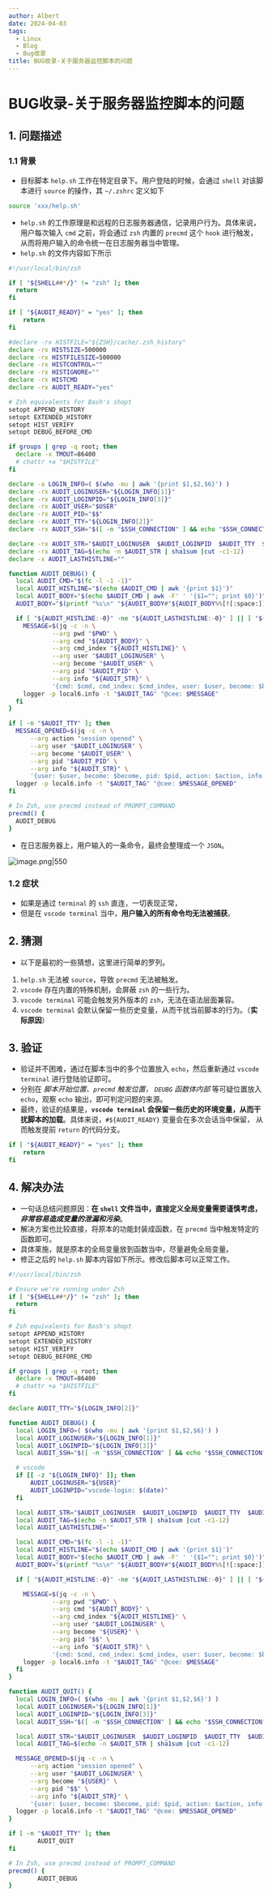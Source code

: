 ```yaml
---
author: Albert
date: 2024-04-03
tags:
  - Linux
  - Blog
  - Bug收录
title: BUG收录-关于服务器监控脚本的问题
---
```


# BUG收录-关于服务器监控脚本的问题

## 1. 问题描述

### 1.1 背景

- 目标脚本 `help.sh` 工作在特定目录下。用户登陆的时候，会通过 `shell` 对该脚本进行 `source` 的操作，其 `~/.zshrc` 定义如下

```bash
source 'xxx/help.sh'
```

- `help.sh` 的工作原理是和远程的日志服务器通信，记录用户行为。具体来说，用户每次输入 `cmd` 之前，将会通过 `zsh` 内置的 `precmd` 这个 `hook` 进行触发，从而将用户输入的命令统一在日志服务器当中管理。
- `help.sh` 的文件内容如下所示

```bash
#!/usr/local/bin/zsh

if [ "${SHELL##*/}" != "zsh" ]; then
  return
fi

if [ "${AUDIT_READY}" = "yes" ]; then
    return
fi

#declare -rx HISTFILE="${ZSH}/cache/.zsh_history"
declare -rx HISTSIZE=500000
declare -rx HISTFILESIZE=500000
declare -rx HISTCONTROL=""
declare -rx HISTIGNORE=""
declare -rx HISTCMD
declare -rx AUDIT_READY="yes"

# Zsh equivalents for Bash's shopt
setopt APPEND_HISTORY
setopt EXTENDED_HISTORY
setopt HIST_VERIFY
setopt DEBUG_BEFORE_CMD

if groups | grep -q root; then
  declare -x TMOUT=86400
  # chattr +a "$HISTFILE"
fi

declare -a LOGIN_INFO=( $(who -mu | awk '{print $1,$2,$6}') )
declare -rx AUDIT_LOGINUSER="${LOGIN_INFO[1]}"
declare -rx AUDIT_LOGINPID="${LOGIN_INFO[3]}"
declare -rx AUDIT_USER="$USER"
declare -rx AUDIT_PID="$$"
declare -rx AUDIT_TTY="${LOGIN_INFO[2]}"
declare -rx AUDIT_SSH="$([ -n "$SSH_CONNECTION" ] && echo "$SSH_CONNECTION" | awk '{print $1":"$2"->"$3":"$4}')"

declare -rx AUDIT_STR="$AUDIT_LOGINUSER  $AUDIT_LOGINPID  $AUDIT_TTY  $AUDIT_SSH"
declare -rx AUDIT_TAG=$(echo -n $AUDIT_STR | sha1sum |cut -c1-12)
declare -x AUDIT_LASTHISTLINE=""

function AUDIT_DEBUG() {
  local AUDIT_CMD="$(fc -l -1 -1)"
  local AUDIT_HISTLINE="$(echo $AUDIT_CMD | awk '{print $1}')"
  local AUDIT_BODY="$(echo $AUDIT_CMD | awk -F' ' '{$1=""; print $0}')"
  AUDIT_BODY="$(printf "%s\n" "${AUDIT_BODY#"${AUDIT_BODY%%[![:space:]]*}"}")"

  if [ "${AUDIT_HISTLINE:-0}" -ne "${AUDIT_LASTHISTLINE:-0}" ] || [ "${AUDIT_HISTLINE:-0}" -eq "1" ]; then
    MESSAGE=$(jq -c -n \
            --arg pwd "$PWD" \
            --arg cmd "${AUDIT_BODY}" \
            --arg cmd_index "${AUDIT_HISTLINE}" \
            --arg user "$AUDIT_LOGINUSER" \
            --arg become "$AUDIT_USER" \
            --arg pid "$AUDIT_PID" \
            --arg info "${AUDIT_STR}" \
            '{cmd: $cmd, cmd_index: $cmd_index, user: $user, become: $become, pid: $pid, pwd: $pwd, info: $info}')
    logger -p local6.info -t "$AUDIT_TAG" "@cee: $MESSAGE"
  fi
}

if [ -n "$AUDIT_TTY" ]; then
  MESSAGE_OPENED=$(jq -c -n \
      --arg action "session opened" \
      --arg user "$AUDIT_LOGINUSER" \
      --arg become "$AUDIT_USER" \
      --arg pid "$AUDIT_PID" \
      --arg info "${AUDIT_STR}" \
      '{user: $user, become: $become, pid: $pid, action: $action, info: $info}')
  logger -p local6.info -t "$AUDIT_TAG" "@cee: $MESSAGE_OPENED"
fi

# In Zsh, use precmd instead of PROMPT_COMMAND
precmd() {
  AUDIT_DEBUG
}

```

- 在日志服务器上，用户输入的一条命令，最终会整理成一个 `JSON`。

![image.png|550](https://img-20221128.oss-cn-shanghai.aliyuncs.com/img-2023-05/20240404214425.png)

### 1.2 症状

- 如果是通过 `terminal` 的 `ssh` 直连，一切表现正常，
- 但是在 `vscode terminal` 当中，**用户输入的所有命令均无法被捕获**。

## 2. 猜测

- 以下是最初的一些猜想，这里进行简单的罗列。

1. `help.sh` 无法被 `source`，导致 `precmd` 无法被触发。
2. `vscode` 存在内置的特殊机制，会屏蔽 `zsh` 的一些行为。
3. `vscode terminal` 可能会触发另外版本的 `zsh`，无法在语法层面兼容。
4. `vscode terminal` 会默认保留一些历史变量，从而干扰当前脚本的行为。（**实际原因**）

## 3. 验证

- 验证并不困难，通过在脚本当中的多个位置放入 `echo`，然后重新通过 `vscode terminal` 进行登陆验证即可。
- 分别在 _脚本开始位置、`precmd` 触发位置， `DEUBG` 函数体内部_ 等可疑位置放入 `echo`，观察 `echo` 输出，即可判定问题的来源。
- 最终，验证的结果是，**`vscode terminal` 会保留一些历史的环境变量，从而干扰脚本的加载**。具体来说，`#${AUDIT_READY}` 变量会在多次会话当中保留， 从而触发提前 `return` 的代码分支。

```bash
if [ "${AUDIT_READY}" = "yes" ]; then
    return
fi
```

## 4. 解决办法

- 一句话总结问题原因：**在 `shell` 文件当中，直接定义全局变量需要谨慎考虑，_非常容易造成变量的泄漏和污染_**。
- 解决方案也比较直接，将原本的功能封装成函数，在 `precmd` 当中触发特定的函数即可。
- 具体莱施，就是原本的全局变量放到函数当中，尽量避免全局变量。
- 修正之后的 `help.sh` 脚本内容如下所示。修改后脚本可以正常工作。

```bash
#!/usr/local/bin/zsh

# Ensure we're running under Zsh
if [ "${SHELL##*/}" != "zsh" ]; then
  return
fi

# Zsh equivalents for Bash's shopt
setopt APPEND_HISTORY
setopt EXTENDED_HISTORY
setopt HIST_VERIFY
setopt DEBUG_BEFORE_CMD

if groups | grep -q root; then
  declare -x TMOUT=86400
  # chattr +a "$HISTFILE"
fi

declare AUDIT_TTY="${LOGIN_INFO[2]}"

function AUDIT_DEBUG() {
  local LOGIN_INFO=( $(who -mu | awk '{print $1,$2,$6}') )
  local AUDIT_LOGINUSER="${LOGIN_INFO[1]}"
  local AUDIT_LOGINPID="${LOGIN_INFO[3]}"
  local AUDIT_SSH="$([ -n "$SSH_CONNECTION" ] && echo "$SSH_CONNECTION" | awk '{print $1":"$2"->"$3":"$4}')"

  # vscode
  if [[ -z "${LOGIN_INFO}" ]]; then
      AUDIT_LOGINUSER="${USER}"
      AUDIT_LOGINPID="vscode-login: $(date)"
  fi

  local AUDIT_STR="$AUDIT_LOGINUSER  $AUDIT_LOGINPID  $AUDIT_TTY  $AUDIT_SSH"
  local AUDIT_TAG=$(echo -n $AUDIT_STR | sha1sum |cut -c1-12)
  local AUDIT_LASTHISTLINE=""

  local AUDIT_CMD="$(fc -l -1 -1)"
  local AUDIT_HISTLINE="$(echo $AUDIT_CMD | awk '{print $1}')"
  local AUDIT_BODY="$(echo $AUDIT_CMD | awk -F' ' '{$1=""; print $0}')"
  AUDIT_BODY="$(printf "%s\n" "${AUDIT_BODY#"${AUDIT_BODY%%[![:space:]]*}"}")"

  if [ "${AUDIT_HISTLINE:-0}" -ne "${AUDIT_LASTHISTLINE:-0}" ] || [ "${AUDIT_HISTLINE:-0}" -eq "1" ]; then

    MESSAGE=$(jq -c -n \
            --arg pwd "$PWD" \
            --arg cmd "${AUDIT_BODY}" \
            --arg cmd_index "${AUDIT_HISTLINE}" \
            --arg user "$AUDIT_LOGINUSER" \
            --arg become "${USER}" \
            --arg pid "$$" \
            --arg info "${AUDIT_STR}" \
            '{cmd: $cmd, cmd_index: $cmd_index, user: $user, become: $become, pid: $pid, pwd: $pwd, info: $info}')
    logger -p local6.info -t "$AUDIT_TAG" "@cee: $MESSAGE"
  fi
}

function AUDIT_QUIT() {
  local LOGIN_INFO=( $(who -mu | awk '{print $1,$2,$6}') )
  local AUDIT_LOGINUSER="${LOGIN_INFO[1]}"
  local AUDIT_LOGINPID="${LOGIN_INFO[3]}"
  local AUDIT_SSH="$([ -n "$SSH_CONNECTION" ] && echo "$SSH_CONNECTION" | awk '{print $1":"$2"->"$3":"$4}')"

  local AUDIT_STR="$AUDIT_LOGINUSER  $AUDIT_LOGINPID  $AUDIT_TTY  $AUDIT_SSH"
  local AUDIT_TAG=$(echo -n $AUDIT_STR | sha1sum |cut -c1-12)

  MESSAGE_OPENED=$(jq -c -n \
      --arg action "session opened" \
      --arg user "$AUDIT_LOGINUSER" \
      --arg become "${USER}" \
      --arg pid "$$" \
      --arg info "${AUDIT_STR}" \
      '{user: $user, become: $become, pid: $pid, action: $action, info: $info}')
  logger -p local6.info -t "$AUDIT_TAG" "@cee: $MESSAGE_OPENED"
}

if [ -n "$AUDIT_TTY" ]; then
        AUDIT_QUIT
fi

# In Zsh, use precmd instead of PROMPT_COMMAND
precmd() {
        AUDIT_DEBUG
}
```
